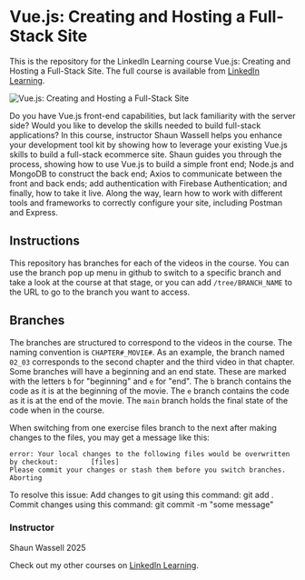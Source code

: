 # Vue.js: Creating and Hosting a Full-Stack Site

This is the repository for the LinkedIn Learning course Vue.js: Creating and Hosting a Full-Stack Site. The full course is available from [LinkedIn Learning][lil-course-url].

![Vue.js: Creating and Hosting a Full-Stack Site][lil-thumbnail-url]

Do you have Vue.js front-end capabilities, but lack familiarity with the server side? Would you like to develop the skills needed to build full-stack applications? In this course, instructor Shaun Wassell helps you enhance your development tool kit by showing how to leverage your existing Vue.js skills to build a full-stack ecommerce site. Shaun guides you through the process, showing how to use Vue.js to build a simple front end; Node.js and MongoDB to construct the back end; Axios to communicate between the front and back ends; add authentication with Firebase Authentication; and finally, how to take it live. Along the way, learn how to work with different tools and frameworks to correctly configure your site, including Postman and Express.

## Instructions

This repository has branches for each of the videos in the course. You can use the branch pop up menu in github to switch to a specific branch and take a look at the course at that stage, or you can add `/tree/BRANCH_NAME` to the URL to go to the branch you want to access.

## Branches

The branches are structured to correspond to the videos in the course. The naming convention is `CHAPTER#_MOVIE#`. As an example, the branch named `02_03` corresponds to the second chapter and the third video in that chapter.
Some branches will have a beginning and an end state. These are marked with the letters `b` for "beginning" and `e` for "end". The `b` branch contains the code as it is at the beginning of the movie. The `e` branch contains the code as it is at the end of the movie. The `main` branch holds the final state of the code when in the course.

When switching from one exercise files branch to the next after making changes to the files, you may get a message like this:

    error: Your local changes to the following files would be overwritten by checkout:        [files]
    Please commit your changes or stash them before you switch branches.
    Aborting

To resolve this issue:
Add changes to git using this command: git add .
Commit changes using this command: git commit -m "some message"

### Instructor

Shaun Wassell 2025

Check out my other courses on [LinkedIn Learning](https://www.linkedin.com/learning/instructors/shaun-wassell).

[lil-course-url]: https://www.linkedin.com/learning/vue-js-creating-and-hosting-a-full-stack-site-21646902?dApp=59033956
[lil-thumbnail-url]: https://media.licdn.com/dms/image/C560DAQFV3JgS5gmX0g/learning-public-crop_675_1200/0/1677892627519?e=2147483647&v=beta&t=mygA_XW7esiHrzMdi5mf72a0S7EFH780xDIlnAWWkS4
